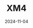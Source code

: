 ---
title: XM4
date: 2024-11-04

weapon: 
-
    primary: Military Camo's
    item: 2000 Critical Kills 
-
    primary: Special Camo 1
    item: Do THIS
-
    primary: Special Camo 2
    item: Do THAT
-
    primary: Gold Camo
    item: Also Do THIS
-
    primary: Liberty Falls Location
    item: Savings & Loans (Bank)
-
    primary: Terminus Location
    item: Bio-Lab

tags: weaponBuild
---